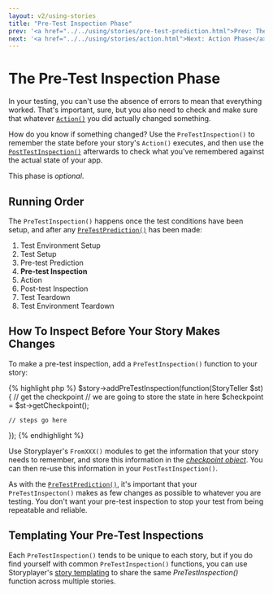 ```yaml
---
layout: v2/using-stories
title: "Pre-Test Inspection Phase"
prev: '<a href="../../using/stories/pre-test-prediction.html">Prev: The Pre-Test Prediction Phase</a>'
next: '<a href="../../using/stories/action.html">Next: Action Phase</a>'
---
```


# The Pre-Test Inspection Phase

In your testing, you can't use the absence of errors to mean that everything worked.  That's important, sure, but you also need to check and make sure that whatever [`Action()`](action.html) you did actually changed something.

How do you know if something changed?  Use the `PreTestInspection()` to remember the state before your story's `Action()` executes, and then use the [`PostTestInspection()`](post-test-inspection.html) afterwards to check what you've remembered against the actual state of your app.

This phase is *optional*.

## Running Order

The `PreTestInspection()` happens once the test conditions have been setup, and after any [`PreTestPrediction()`](pre-test-prediction.html) has been made:

1. Test Environment Setup
1. Test Setup
1. Pre-test Prediction
1. __Pre-test Inspection__
1. Action
1. Post-test Inspection
1. Test Teardown
1. Test Environment Teardown

## How To Inspect Before Your Story Makes Changes

To make a pre-test inspection, add a `PreTestInspection()` function to your story:

{% highlight php %}
$story->addPreTestInspection(function(StoryTeller $st) {
	// get the checkpoint
	// we are going to store the state in here
	$checkpoint = $st->getCheckpoint();

	// steps go here
});
{% endhighlight %}

Use Storyplayer's `FromXXX()` modules to get the information that your story needs to remember, and store this information in the _[checkpoint object](the-checkpoint.html)_.  You can then re-use this information in your `PostTestInspection()`.

As with the [`PreTestPrediction()`](pre-test-inspection), it's important that your `PreTestInspecton()` makes as few changes as possible to whatever you are testing.  You don't want your pre-test inspection to stop your test from being repeatable and reliable.

## Templating Your Pre-Test Inspections

Each `PreTestInspection()` tends to be unique to each story, but if you do find yourself with common `PreTestInspection()` functions, you can use Storyplayer's [story templating](story-templates.html) to share the same _PreTestInspection()_ function across multiple stories.